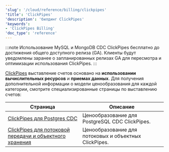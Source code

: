 ```yaml
---
'slug': '/cloud/reference/billing/clickpipes'
'title': 'ClickPipes'
'description': 'билдинг ClickPipes'
'keywords':
- 'ClickPipes Billing'
'doc_type': 'reference'
---
```

:::note
Использование MySQL и MongoDB CDC ClickPipes бесплатно до достижения общего доступного релиза (GA). Клиенты будут уведомлены заранее о запланированных релизах GA для пересмотра и оптимизации использования ClickPipes.
:::

[ClickPipes](/integrations/clickpipes) выставление счетов основано на **использовании вычислительных ресурсов** и **приемах данных**. Для получения дополнительной информации о модели ценообразования для каждой категории, смотрите специализированные страницы по выставлению счетов:

| Страница                                                                                                                | Описание                                                                                                                                                                                                                                    |
|---------------------------------------------------------------------------------------------------------------------|------------------------------------------------------------------------------------------------------------------------------------------------------------------------------------------------------------------------------------------------|
| [ClickPipes для Postgres CDC](/cloud/reference/billing/clickpipes/postgres-cdc)                                 | Ценообразование для PostgreSQL CDC ClickPipes.                |
| [ClickPipes для потоковой передачи и объектного хранения](/cloud/reference/billing/clickpipes/streaming-and-object-storage) | Ценообразование для потоковых и объектных ClickPipes. |